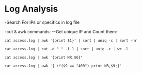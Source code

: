 # Log Analysis

-Search For IPs or specifics in log file

 -cut & awk commands: --Get unique IP and Count them:

`cat access.log | awk '{print $1}' | sort | uniq -c | sort -nr`

 `cat access.log | cut -d " " -f 1 | sort | uniq -c | wc -l`

 `cat access.log | awk '{print NR,$6}'`

 `cat access.log | awk '{ if($9 == "400") print NR,$9;}'`

